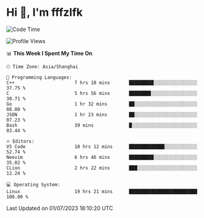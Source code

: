 # Hi 👋, I'm fffzlfk

<!--START_SECTION:waka-->
![Code Time](http://img.shields.io/badge/Code%20Time-254%20hrs%2020%20mins-blue)

![Profile Views](http://img.shields.io/badge/Profile%20Views-12-blue)

📊 **This Week I Spent My Time On** 

```text
🕑︎ Time Zone: Asia/Shanghai

💬 Programming Languages: 
C++                      7 hrs 18 mins       █████████░░░░░░░░░░░░░░░░   37.75 % 
C                        5 hrs 56 mins       ████████░░░░░░░░░░░░░░░░░   30.71 % 
Go                       1 hr 32 mins        ██░░░░░░░░░░░░░░░░░░░░░░░   08.00 % 
JSON                     1 hr 23 mins        ██░░░░░░░░░░░░░░░░░░░░░░░   07.23 % 
Bash                     39 mins             █░░░░░░░░░░░░░░░░░░░░░░░░   03.44 % 

🔥 Editors: 
VS Code                  10 hrs 12 mins      █████████████░░░░░░░░░░░░   52.74 % 
Neovim                   6 hrs 46 mins       █████████░░░░░░░░░░░░░░░░   35.02 % 
CLion                    2 hrs 22 mins       ███░░░░░░░░░░░░░░░░░░░░░░   12.24 % 

💻 Operating System: 
Linux                    19 hrs 21 mins      █████████████████████████   100.00 % 
```


 Last Updated on 01/07/2023 18:10:20 UTC
<!--END_SECTION:waka-->
